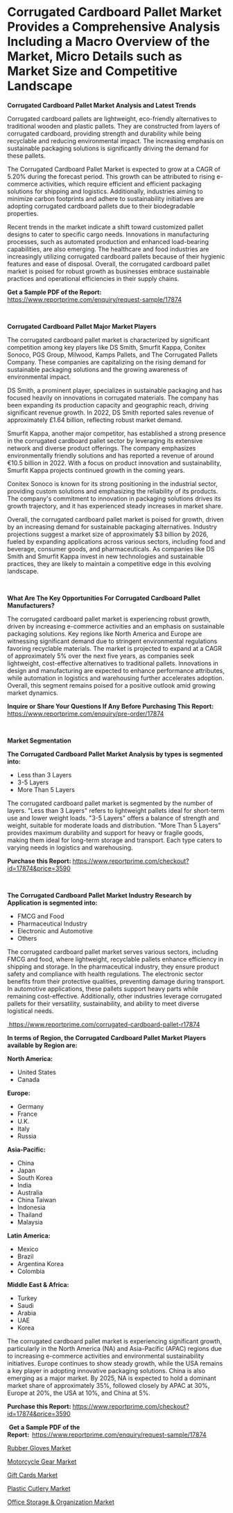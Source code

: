<p><h1>Corrugated Cardboard Pallet Market Provides a Comprehensive Analysis Including a Macro Overview of the Market, Micro Details such as Market Size and Competitive Landscape</h1></p><p><strong>Corrugated Cardboard Pallet Market Analysis and Latest Trends</strong></p>
<p><p>Corrugated cardboard pallets are lightweight, eco-friendly alternatives to traditional wooden and plastic pallets. They are constructed from layers of corrugated cardboard, providing strength and durability while being recyclable and reducing environmental impact. The increasing emphasis on sustainable packaging solutions is significantly driving the demand for these pallets.</p><p>The Corrugated Cardboard Pallet Market is expected to grow at a CAGR of 5.20% during the forecast period. This growth can be attributed to rising e-commerce activities, which require efficient and efficient packaging solutions for shipping and logistics. Additionally, industries aiming to minimize carbon footprints and adhere to sustainability initiatives are adopting corrugated cardboard pallets due to their biodegradable properties.</p><p>Recent trends in the market indicate a shift toward customized pallet designs to cater to specific cargo needs. Innovations in manufacturing processes, such as automated production and enhanced load-bearing capabilities, are also emerging. The healthcare and food industries are increasingly utilizing corrugated cardboard pallets because of their hygienic features and ease of disposal. Overall, the corrugated cardboard pallet market is poised for robust growth as businesses embrace sustainable practices and operational efficiencies in their supply chains.</p></p>
<p><strong>Get a Sample PDF of the Report:&nbsp;</strong> <a href="https://www.reportprime.com/enquiry/request-sample/17874?utm_campaign=10&utm_medium=2&utm_source=Github&utm_content=ia&utm_term=18032025&utm_id=corrugated-cardboard-pallet">https://www.reportprime.com/enquiry/request-sample/17874</a></p>
<p>&nbsp;</p>
<p><strong>Corrugated Cardboard Pallet Major Market Players</strong></p>
<p><p>The corrugated cardboard pallet market is characterized by significant competition among key players like DS Smith, Smurfit Kappa, Conitex Sonoco, PGS Group, Milwood, Kamps Pallets, and The Corrugated Pallets Company. These companies are capitalizing on the rising demand for sustainable packaging solutions and the growing awareness of environmental impact.</p><p>DS Smith, a prominent player, specializes in sustainable packaging and has focused heavily on innovations in corrugated materials. The company has been expanding its production capacity and geographic reach, driving significant revenue growth. In 2022, DS Smith reported sales revenue of approximately £1.64 billion, reflecting robust market demand.</p><p>Smurfit Kappa, another major competitor, has established a strong presence in the corrugated cardboard pallet sector by leveraging its extensive network and diverse product offerings. The company emphasizes environmentally friendly solutions and has reported a revenue of around €10.5 billion in 2022. With a focus on product innovation and sustainability, Smurfit Kappa projects continued growth in the coming years.</p><p>Conitex Sonoco is known for its strong positioning in the industrial sector, providing custom solutions and emphasizing the reliability of its products. The company's commitment to innovation in packaging solutions drives its growth trajectory, and it has experienced steady increases in market share.</p><p>Overall, the corrugated cardboard pallet market is poised for growth, driven by an increasing demand for sustainable packaging alternatives. Industry projections suggest a market size of approximately $3 billion by 2026, fueled by expanding applications across various sectors, including food and beverage, consumer goods, and pharmaceuticals. As companies like DS Smith and Smurfit Kappa invest in new technologies and sustainable practices, they are likely to maintain a competitive edge in this evolving landscape.</p></p>
<p>&nbsp;</p>
<p><strong>What Are The Key Opportunities For Corrugated Cardboard Pallet Manufacturers?</strong></p>
<p><p>The corrugated cardboard pallet market is experiencing robust growth, driven by increasing e-commerce activities and an emphasis on sustainable packaging solutions. Key regions like North America and Europe are witnessing significant demand due to stringent environmental regulations favoring recyclable materials. The market is projected to expand at a CAGR of approximately 5% over the next five years, as companies seek lightweight, cost-effective alternatives to traditional pallets. Innovations in design and manufacturing are expected to enhance performance attributes, while automation in logistics and warehousing further accelerates adoption. Overall, this segment remains poised for a positive outlook amid growing market dynamics.</p></p>
<p><strong>Inquire or Share Your Questions If Any Before Purchasing This Report:</strong> <a href="https://www.reportprime.com/enquiry/pre-order/17874?utm_campaign=10&utm_medium=2&utm_source=Github&utm_content=ia&utm_term=18032025&utm_id=corrugated-cardboard-pallet">https://www.reportprime.com/enquiry/pre-order/17874</a></p>
<p>&nbsp;</p>
<p><strong>Market Segmentation</strong></p>
<p><strong>The Corrugated Cardboard Pallet Market Analysis by types is segmented into:</strong></p>
<p><ul><li>Less than 3 Layers</li><li>3-5 Layers</li><li>More Than 5 Layers</li></ul></p>
<p><p>The corrugated cardboard pallet market is segmented by the number of layers. "Less than 3 Layers" refers to lightweight pallets ideal for short-term use and lower weight loads. "3-5 Layers" offers a balance of strength and weight, suitable for moderate loads and distribution. "More Than 5 Layers" provides maximum durability and support for heavy or fragile goods, making them ideal for long-term storage and transport. Each type caters to varying needs in logistics and warehousing.</p></p>
<p><strong>Purchase this Report:&nbsp;</strong><a href="https://www.reportprime.com/checkout?id=17874&price=3590&utm_campaign=10&utm_medium=2&utm_source=Github&utm_content=ia&utm_term=18032025&utm_id=corrugated-cardboard-pallet">https://www.reportprime.com/checkout?id=17874&price=3590</a></p>
<p>&nbsp;</p>
<p><strong>The Corrugated Cardboard Pallet Market Industry Research by Application is segmented into:</strong></p>
<p><ul><li>FMCG and Food</li><li>Pharmaceutical Industry</li><li>Electronic and Automotive</li><li>Others</li></ul></p>
<p><p>The corrugated cardboard pallet market serves various sectors, including FMCG and food, where lightweight, recyclable pallets enhance efficiency in shipping and storage. In the pharmaceutical industry, they ensure product safety and compliance with health regulations. The electronic sector benefits from their protective qualities, preventing damage during transport. In automotive applications, these pallets support heavy parts while remaining cost-effective. Additionally, other industries leverage corrugated pallets for their versatility, sustainability, and ability to meet diverse logistical needs.</p></p>
<p><a href="https://www.reportprime.com/corrugated-cardboard-pallet-r17874?utm_campaign=10&utm_medium=2&utm_source=Github&utm_content=ia&utm_term=18032025&utm_id=corrugated-cardboard-pallet">&nbsp;https://www.reportprime.com/corrugated-cardboard-pallet-r17874</a></p>
<p><strong>In terms of Region, the Corrugated Cardboard Pallet Market Players available by Region are:</strong></p>
<p>
    <p> <strong> North America: </strong>
        <ul>
            <li>United States</li>
            <li>Canada</li>
        </ul>
        </p> 
    <p> <strong> Europe: </strong>
        <ul>
            <li>Germany</li>
            <li>France</li>
            <li>U.K.</li>
            <li>Italy</li>
            <li>Russia</li>
        </ul>
        </p> 
    <p> <strong> Asia-Pacific: </strong>
        <ul>
            <li>China</li>
            <li>Japan</li>
            <li>South Korea</li>
            <li>India</li>
            <li>Australia</li>
            <li>China Taiwan</li>
            <li>Indonesia</li>
            <li>Thailand</li>
            <li>Malaysia</li>
        </ul>
        </p> 
    <p> <strong> Latin America: </strong>
        <ul>
            <li>Mexico</li>
            <li>Brazil</li>
            <li>Argentina Korea</li>
            <li>Colombia</li>
        </ul>
        </p> 
    <p> <strong> Middle East & Africa: </strong>
        <ul>
            <li>Turkey</li>
            <li>Saudi</li>
            <li>Arabia</li>
            <li>UAE</li>
            <li>Korea</li>
        </ul>
    </p>
    </p>
<p><p>The corrugated cardboard pallet market is experiencing significant growth, particularly in the North America (NA) and Asia-Pacific (APAC) regions due to increasing e-commerce activities and environmental sustainability initiatives. Europe continues to show steady growth, while the USA remains a key player in adopting innovative packaging solutions. China is also emerging as a major market. By 2025, NA is expected to hold a dominant market share of approximately 35%, followed closely by APAC at 30%, Europe at 20%, the USA at 10%, and China at 5%.</p></p>
<p><strong>Purchase this Report: </strong><a href="https://www.reportprime.com/checkout?id=17874&price=3590&utm_campaign=10&utm_medium=2&utm_source=Github&utm_content=ia&utm_term=18032025&utm_id=corrugated-cardboard-pallet">https://www.reportprime.com/checkout?id=17874&price=3590</a></p>
<p>&nbsp;<strong>Get a Sample PDF of the Report:&nbsp;&nbsp;</strong><a href="https://www.reportprime.com/enquiry/request-sample/17874?utm_campaign=10&utm_medium=2&utm_source=Github&utm_content=ia&utm_term=18032025&utm_id=corrugated-cardboard-pallet">https://www.reportprime.com/enquiry/request-sample/17874</a></p>
<p><strong></strong></p>
<p><p><a href="https://github.com/eymermanda0p/Market-Research-Report-List-1/blob/main/rubber-gloves-market.md?utm_campaign=10&utm_medium=2&utm_source=Github&utm_content=ia&utm_term=18032025&utm_id=corrugated-cardboard-pallet">Rubber Gloves Market</a></p><p><a href="https://github.com/guzasbahsas/Market-Research-Report-List-1/blob/main/motorcycle-gear-market.md?utm_campaign=10&utm_medium=2&utm_source=Github&utm_content=ia&utm_term=18032025&utm_id=corrugated-cardboard-pallet">Motorcycle Gear Market</a></p><p><a href="https://github.com/nagateyisu29/Market-Research-Report-List-1/blob/main/gift-cards-market.md?utm_campaign=10&utm_medium=2&utm_source=Github&utm_content=ia&utm_term=18032025&utm_id=corrugated-cardboard-pallet">Gift Cards Market</a></p><p><a href="https://github.com/weisonmanych/Market-Research-Report-List-1/blob/main/plastic-cutlery-market.md?utm_campaign=10&utm_medium=2&utm_source=Github&utm_content=ia&utm_term=18032025&utm_id=corrugated-cardboard-pallet">Plastic Cutlery Market</a></p><p><a href="https://github.com/debowflaggqw/Market-Research-Report-List-1/blob/main/office-storage-organization-market.md?utm_campaign=10&utm_medium=2&utm_source=Github&utm_content=ia&utm_term=18032025&utm_id=corrugated-cardboard-pallet">Office Storage & Organization Market</a></p></p>